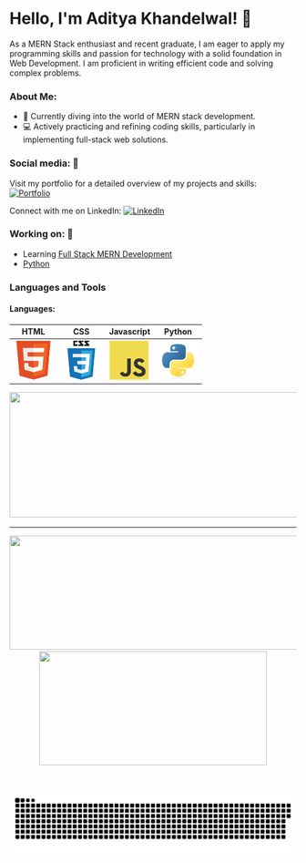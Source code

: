 # Hello, I'm Aditya Khandelwal! 👋

As a MERN Stack enthusiast and recent graduate, I am eager to apply my programming skills and passion for technology with a solid foundation in Web Development. I am proficient in writing efficient code and solving complex problems. 
### About Me:
- 🌱 Currently diving into the world of MERN stack development.
- 💻 Actively practicing and refining coding skills, particularly in implementing full-stack web solutions.

   
### Social media: 📡  
Visit my portfolio for a detailed overview of my projects and skills: [![Portfolio](https://img.shields.io/badge/Portfolio-Visit-brightgreen?style=for-the-badge&logo=github)](https://aditya-khandelwal.github.io/Portfolio/)

Connect with me on LinkedIn: [![LinkedIn](https://img.shields.io/badge/LinkedIn-Connect-blue?style=for-the-badge&logo=linkedin)](https://www.linkedin.com/in/aditya-khandelwal-3256b4212/)



### Working on: 🚀

- Learning [Full Stack MERN Development](https://www.linkedin.com/in/aditya-khandelwal-3256b4212/) 
- [Python](https://github.com/Aditya-Khandelwal) 


### Languages and Tools

#### Languages:
| HTML | CSS | Javascript | Python |
|---------|----|-----------|------|
| <img src="https://github.com/devicons/devicon/blob/master/icons/html5/html5-original.svg" title="HTML"  alt="HTML" width="70" height="70"/> | <img src="https://github.com/devicons/devicon/blob/master/icons/css3/css3-original-wordmark.svg" title="CSS" alt="CSS" width="70" height="70"/> | <img src="https://github.com/devicons/devicon/blob/master/icons/javascript/javascript-original.svg" title="JS"  alt="HTML" width="70" height="70"/> | <img src="https://github.com/devicons/devicon/blob/master/icons/python/python-original.svg" title="Python" alt="Python" width="70" height="70"/> |

<p align="center">
  <img width="800" height="220" src="https://streak-stats.demolab.com?user=Aditya-Khandelwal&theme=highcontrast&hide_border=true&border_radius=5&card_width=800">
</p>


---




<p align="center">
  <img width="600" height="200" src="https://github-readme-stats.vercel.app/api?username=Aditya-Khandelwal&show_icons=true&theme=vision-friendly-dark">
  <img width="400" height="200" src="https://github-readme-stats.vercel.app/api/top-langs/?username=Aditya-Khandelwal&size_weight=0.0005&count_weight=0.3&layout=compact&theme=vision-friendly-dark">
</p>
 


<div id="header" align="center">
  <img src="https://komarev.com/ghpvc/?username=Aditya-Khandelwal&style=for-the-badge&color=orange" alt=""/>
</div>

<p align="center">
 <img width="1000" src="assets/github-snake.svg" alt="snake"/>
</p>
